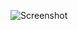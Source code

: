 ![Screenshot](https://raw.githubusercontent.com/Cryakl/Ultimate-RAT-Collection/refs/heads/main/LameRat/LaMe%20RAT%20v2.10/Screenshot.png)
